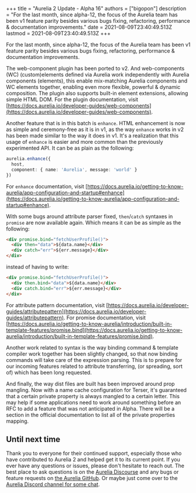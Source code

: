 +++
title = "Aurelia 2 Update - Alpha 16"
authors = ["bigopon"]
description = "For the last month, since alpha-12, the focus of the Aurelia team has been v1 feature parity besides various bugs fixing, refactoring, performance & documentation improvements."
date = 2021-08-09T23:40:49.513Z
lastmod = 2021-08-09T23:40:49.513Z
+++

For the last month, since alpha-12, the focus of the Aurelia team has been v1 feature parity besides various bugs fixing, refactoring, performance & documentation improvements.

The web-component plugin has been ported to v2. And web-components (WC) (custom)elements defined via Aurelia work independently with Aurelia components (elements), this enable mix-matching Aurelia components and WC elements together, enabling even more flexible, powerful & dynamic composition. The plugin also supports built-in element extensions, allowing simple HTML DOM. For the plugin documentation, visit [https://docs.aurelia.io/developer-guides/web-components](https://docs.aurelia.io/developer-guides/web-components).

Another feature that is in this batch is `enhance`. HTML enhancement is now as simple and ceremony-free as it is in v1, as the way `enhance` works in v2 has been made similar to the way it does in v1. It's a realization that this usage of `enhance` is easier and more common than the previously experimented API. It can be as plain as the following:

```typescript
aurelia.enhance({
  host,
  component: { name: 'Aurelia', message: 'world' }
})
```

For `enhance` documentation, visit [https://docs.aurelia.io/getting-to-know-aurelia/app-configuration-and-startup#enhance](https://docs.aurelia.io/getting-to-know-aurelia/app-configuration-and-startup#enhance).

With some bugs around attribute parser fixed, `then`/`catch` syntaxes in `promise` are now available again. Which means it can be as simple as the following:

```html
<div promise.bind="fetchUserProfile()">
  <div then="data">${data.name}</div>
  <div catch="err">${err.message}</div>
</div>
```

instead of having to write:

```html
<div promise.bind="fetchUserProfile()">
  <div then.bind="data">${data.name}</div>
  <div catch.bind="err">${err.message}</div>
</div>
```

For attribute pattern documentation, visit [https://docs.aurelia.io/developer-guides/attributepattern](https://docs.aurelia.io/developer-guides/attributepattern). For promise documentation, visit [https://docs.aurelia.io/getting-to-know-aurelia/introduction/built-in-template-features/promise.bind](https://docs.aurelia.io/getting-to-know-aurelia/introduction/built-in-template-features/promise.bind).

Another work related to syntax is the way binding command & template compiler work together has been slightly changed, so that now binding commands will take care of the expression parsing. This is to prepare for our incoming features related to attribute transferring, (or spreading, sort of) which has been long requested.

And finally, the way dist files are built has been improved around prop mangling. Now with a name cache configuration for Terser, it's guaranteed that a certain private property is always mangled to a certain letter. This may help if some applications need to work around something before an RFC to add a feature that was not anticipated in Alpha. There will be a section in the official documentation to list all of the private properties mapping.


## Until next time

Thank you to everyone for their continued support, especially those who have contributed to Aurelia 2 and helped get it to its current point. If you ever have any questions or issues, please don't hesitate to reach out. The best place to ask questions is on the [Aurelia Discourse](https://discourse.aurelia.io/) and any bugs or feature requests on [the Aurelia GitHub](https://github.com/aurelia/aurelia/issues). Or maybe just come over to the [Aurelia Discord channel for some chat](https://discord.gg/RBtyM6u).
